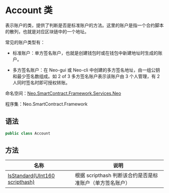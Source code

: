 # Account 类

表示账户的类，提供了判断是否是标准账户的方法。这里的账户是指一个合约脚本的散列，也就是对应区块链中的一个地址。

常见的账户类型有：

- 标准账户：单方签名账户，也就是创建钱包时或在钱包中新建地址时生成的账户。

- 多方签名账户：在 Neo-gui 或 Neo-cli 中创建的多方签名地址，由一组公钥和最少签名数组成。如 2 of 3 多方签名账户表示该账户由 3 个人管理，有 2 人同时签名时即可授权转账。


命名空间：[Neo.SmartContract.Framework.Services.Neo](../neo.md)

程序集：Neo.SmartContract.Framework

## 语法

```c#
public class Account
```

## 方法

| 名称                                       | 说明                  |
| ---------------------------------------- | ------------------- |
| [IsStandard(UInt160 scripthash)](Account/IsStandard.md) | 根据 scripthash 判断该合约是否是标准账户（单方签名账户） |

